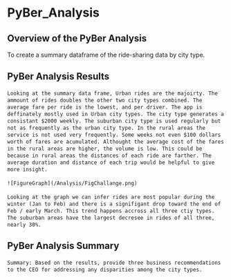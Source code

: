 # PyBer_Analysis

## Overview of the PyBer Analysis
   To create a summary dataframe of the ride-sharing data by city type. 
    
## PyBer Analysis Results

    Looking at the summary data frame, Urban rides are the majoirty. The ammount of rides doubles the other two city types combined. The average fare per ride is the lowest, and per driver. The app is deffinately mostly used in Urban city types. The city type generates a consistant $2000 weekly. The suburban city type is used regularly but not as frequently as the urban city type. In the rural areas the service is not used very frequently. Some weeks not even $100 dollars worth of fares are acumulated. Althought the average cost of the fares in the rural areas are higher, the volume is low. This could be because in rural areas the distances of each ride are farther. The average duration and distance of each trip would be helpful to give more insight.
    
    ![FigureGraph](/Analysis/FigChallange.png)

    Looking at the graph we can infer rides are most popular during the winter (Jan to Feb) and there is a signifigant drop toward the end of Feb / early March. This trend happens accross all three ctiy types. The suburban areas have the largest decresee in rides of all three, nearly 30%.

    

## PyBer Analysis Summary
    Summary: Based on the results, provide three business recommendations to the CEO for addressing any disparities among the city types.
    
    